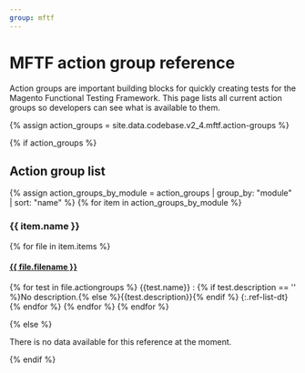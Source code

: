 ```yaml
---
group: mftf
---
```


# MFTF action group reference

Action groups are important building blocks for quickly creating tests for the Magento Functional Testing Framework.
This page lists all current action groups so developers can see what is available to them.

{% assign action_groups = site.data.codebase.v2_4.mftf.action-groups %}

{% if action_groups %}

## Action group list

{% assign action_groups_by_module = action_groups | group_by: "module" | sort: "name"  %}
{% for item in action_groups_by_module %}

### {{ item.name }}

{% for file in item.items %}

#### [{{ file.filename }}]({{file.repo}})

{% for test in file.actiongroups %}
{{test.name}}
  : {% if test.description == '' %}No description.{% else %}{{test.description}}{% endif %}
{:.ref-list-dt}
{% endfor %}
{% endfor %}
{% endfor %}

{% else %}

There is no data available for this reference at the moment.

{% endif %}